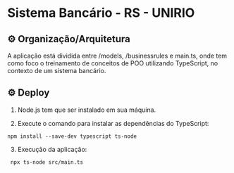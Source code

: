# Sistema Bancário - RS - UNIRIO

## ⚙️ Organização/Arquitetura

A aplicação está dividida entre /models, /businessrules e main.ts, onde tem como foco o treinamento de conceitos de POO utilizando TypeScript, no contexto de um sistema bancário.

## ⚙️ Deploy

1. Node.js tem que ser instalado em sua máquina. 

2. Execute o comando para instalar as dependências do TypeScript:

`npm install --save-dev typescript ts-node`

3. Execução da aplicação:

` npx ts-node src/main.ts`
